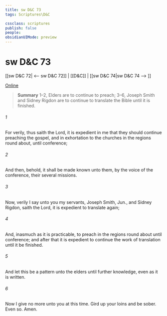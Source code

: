 ```yaml
---
title: sw D&C 73
tags: Scriptures\D&C

cssclass: scriptures
publish: false
people:
obsidianUIMode: preview
---
```


# sw D&C 73
[[sw D&C 72| <-- sw D&C 72]] | [[D&C]] | [[sw D&C 74|sw D&C 74 --> ]]

[Online](https://churchofjesuschrist.org/study/scriptures/dc-testament/dc/73?lang=eng)

> __Summary__
1–2, Elders are to continue to preach; 3–6, Joseph Smith and Sidney Rigdon are to continue to translate the Bible until it is finished.

###### 1 
For verily, thus saith the Lord, it is expedient in me that they should continue preaching the gospel, and in exhortation to the churches in the regions round about, until conference;

###### 2 
And then, behold, it shall be made known unto them, by the voice of the conference, their several missions.

###### 3 
Now, verily I say unto you my servants, Joseph Smith, Jun., and Sidney Rigdon, saith the Lord, it is expedient to translate again;

###### 4 
And, inasmuch as it is practicable, to preach in the regions round about until conference; and after that it is expedient to continue the work of translation until it be finished.

###### 5 
And let this be a pattern unto the elders until further knowledge, even as it is written.

###### 6 
Now I give no more unto you at this time. Gird up your loins and be sober. Even so. Amen.

